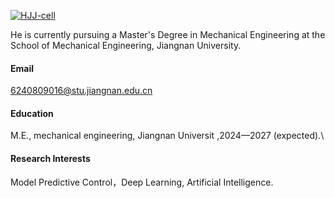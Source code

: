 

[![HJJ-cell](https://img.shields.io/badge/Hjj--cell-github-blue?logo=github)](https://github.com/HJJ-cell)

He is currently pursuing a Master's Degree in Mechanical Engineering at the School of Mechanical Engineering, Jiangnan University.

#### Email
6240809016@stu.jiangnan.edu.cn

#### Education
M.E., mechanical engineering, Jiangnan Universit ,2024—2027 (expected).\

#### Research Interests
Model Predictive Control，Deep Learning, Artificial Intelligence.


